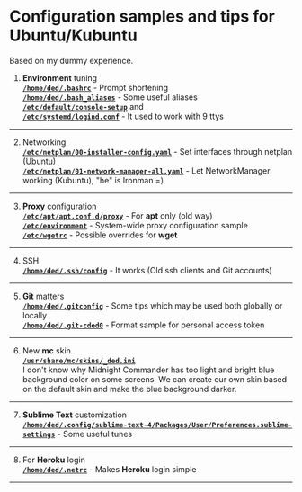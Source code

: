 # Configuration samples and tips for Ubuntu/Kubuntu
Based on my dummy experience.
1. **Environment** tuning    
[**`/home/ded/.bashrc`**](https://github.com/wildfielded/samples-ubuntu/blob/master/home/ded/.bashrc) - Prompt shortening    
[**`/home/ded/.bash_aliases`**](https://github.com/wildfielded/samples-ubuntu/blob/master/home/ded/.bash_aliases) - Some useful aliases    
[**`/etc/default/console-setup`**](https://github.com/wildfielded/samples-ubuntu/blob/master/etc/default/console-setup) and    
[**`/etc/systemd/logind.conf`**](https://github.com/wildfielded/samples-ubuntu/blob/master/etc/systemd/logind.conf) - It used to work with 9 ttys    
----
2. Networking    
[**`/etc/netplan/00-installer-config.yaml`**](https://github.com/wildfielded/samples-ubuntu/blob/master/etc/netplan/00-installer-config.yaml) - Set interfaces through netplan (Ubuntu)    
[**`/etc/netplan/01-network-manager-all.yaml`**](https://github.com/wildfielded/samples-ubuntu/blob/master/etc/netplan/01-network-manager-all.yaml) - Let NetworkManager working (Kubuntu), "he" is Ironman =)    
----
3. **Proxy** configuration    
[**`/etc/apt/apt.conf.d/proxy`**](https://github.com/wildfielded/samples-ubuntu/blob/master/etc/apt/apt.conf.d/proxy) - For **apt** only (old way)    
[**`/etc/environment`**](https://github.com/wildfielded/samples-ubuntu/blob/master/etc/environment) - System-wide proxy configuration sample    
[**`/etc/wgetrc`**](https://github.com/wildfielded/samples-ubuntu/blob/master/etc/wgetrc) - Possible overrides for **wget**    
----
4. SSH    
[**`/home/ded/.ssh/config`**](https://github.com/wildfielded/samples-ubuntu/blob/master/home/ded/.ssh/config) - It works (Old ssh clients and Git accounts)    
----
5. **Git** matters    
[**`/home/ded/.gitconfig`**](https://github.com/wildfielded/samples-ubuntu/blob/master/home/ded/.gitconfig) - Some tips which may be used both globally or locally    
[**`/home/ded/.git-cded0`**](https://github.com/wildfielded/samples-ubuntu/blob/master/home/ded/.git-cred0) - Format sample for personal access token    
----
6. New **mc** skin    
[**`/usr/share/mc/skins/_ded.ini`**](https://github.com/wildfielded/samples-ubuntu/blob/master/usr/share/mc/skins/_ded.ini)    
I don't know why Midnight Commander has too light and bright blue background color on some screens.
We can create our own skin based on the default skin and make the blue background darker.
----
7. **Sublime Text** customization    
[**`/home/ded/.config/sublime-text-4/Packages/User/Preferences.sublime-settings`**](https://github.com/wildfielded/samples-ubuntu/blob/master/home/ded/.config/sublime-text-4/Packages/User/Preferences.sublime-settings) - Some useful tunes    
----
8. For **Heroku** login    
[**`/home/ded/.netrc`**](https://github.com/wildfielded/samples-ubuntu/blob/master/home/ded/.netrc) - Makes **Heroku** login simple    
----
